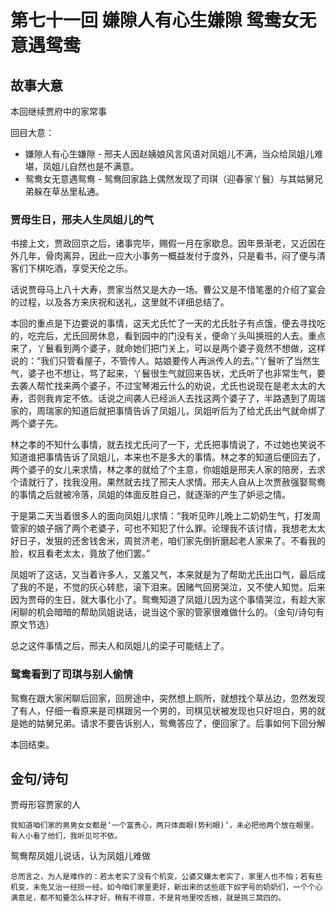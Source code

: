 # 第七十一回 嫌隙人有心生嫌隙 鸳鸯女无意遇鸳鸯

## 故事大意

本回继续贾府中的家常事

回目大意：

* 嫌隙人有心生嫌隙 - 邢夫人因赵姨娘风言风语对凤姐儿不满，当众给凤姐儿难堪，凤姐儿自然也是不满意。
* 鸳鸯女无意遇鸳鸯 - 鸳鸯回家路上偶然发现了司琪（迎春家丫鬟）与其姑舅兄弟躲在草丛里私通。

### 贾母生日，邢夫人生凤姐儿的气

书接上文，贾政回京之后，诸事完毕，赐假一月在家歇息。因年景渐老，又近因在外几年，骨肉离异，因此一应大小事务一概益发付于度外，只是看书，闷了便与清客们下棋吃酒，享受天伦之乐。

话说贾母马上八十大寿，贾家当然又是大办一场。曹公又是不惜笔墨的介绍了宴会的过程，以及各方来庆祝和送礼，这里就不详细总结了。

本回的重点是下边要说的事情，这天尤氏忙了一天的尤氏肚子有点饿，便去寻找吃的，吃完后，尤氏回房休息，看到园中的门没有关，便命丫头叫换班的人去。重点来了，丫鬟看到两个婆子，就命她们把门关上，可以是两个婆子竟然不想做，这样说的：“我们只管看屋子，不管传人。姑娘要传人再派传人的去。”丫鬟听了当然生气，婆子也不想让，骂了起来，丫鬟很生气就回来告状，尤氏听了也非常生气，要去袭人帮忙找来两个婆子，不过宝琴湘云什么的劝说，尤氏也说现在是老太太的大寿，否则我肯定不依。话说之间袭人已经派人去找这两个婆子了，半路遇到了周瑞家的，周瑞家的知道后就把事情告诉了凤姐儿，凤姐听后为了给尤氏出气就命绑了两个婆子先。

林之孝的不知什么事情，就去找尤氏问了一下，尤氏把事情说了，不过她也笑说不知道谁把事情告诉了凤姐儿，本来也不是多大的事情。林之孝的知道后便回去了，两个婆子的女儿来求情，林之孝的就给了个主意，你姐姐是邢夫人家的陪房，去求个请就行了，找我没用。果然就去找了邢夫人求情。邢夫人自从上次贾赦强娶鸳鸯的事情之后就被冷落，凤姐的体面反胜自己，就逐渐的产生了妒忌之情。

于是第二天当着很多人的面向凤姐儿求情：“我听见昨儿晚上二奶奶生气，打发周管家的娘子捆了两个老婆子，可也不知犯了什么罪。论理我不该讨情，我想老太太好日子，发狠的还舍钱舍米，周贫济老，咱们家先倒折磨起老人家来了。不看我的脸，权且看老太太，竟放了他们罢。”

凤姐听了这话，又当着许多人，又羞又气，本来就是为了帮助尤氏出口气，最后成了我的不是，不觉的灰心转悲，滚下泪来。因赌气回房哭泣，又不使人知觉。后来因为贾母的生日，就大事化小了。鸳鸯知道了凤姐儿因为这个事情哭泣，有趁大家闲聊的机会暗暗的帮助凤姐说话，说当这个家的管家很难做什么的。（金句/诗句有原文节选）

总之这件事情之后，邢夫人和凤姐儿的梁子可能结上了。

### 鸳鸯看到了司琪与别人偷情

鸳鸯在跟大家闲聊后回家，回房途中，突然想上厕所，就想找个草丛边，忽然发现了有人，仔细一看原来是司棋跟另一个男的，司棋见状被发现也只好坦白，男的就是她的姑舅兄弟。请求不要告诉别人，鸳鸯答应了，便回家了。后事如何下回分解

本回结束。

## 金句/诗句

贾母形容贾家的人

```shell
我知道咱们家的男男女女都是‘一个富贵心，两只体面眼(势利眼)’，未必把他两个放在眼里。有人小看了他们，我听见可不依。
```

鸳鸯帮凤姐儿说话，认为凤姐儿难做

```shell
总而言之，为人是难作的：若太老实了没有个机变，公婆又嫌太老实了，家里人也不怕；若有些机变，未免又治一经损一经。如今咱们家里更好，新出来的这些底下奴字号的奶奶们，一个个心满意足，都不知要怎么样才好，稍有不得意，不是背地里咬舌根，就是挑三窝四的。
```
